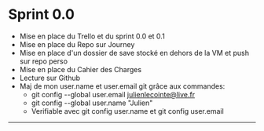 # Sprint 0.0

* Mise en place du Trello et du sprint 0.0 et 0.1 
* Mise en place du Repo sur Journey 
* Mise en place d'un dossier de save stocké en dehors de la VM et push sur repo perso 
* Mise en place du Cahier des Charges 
* Lecture sur Github 
* Maj de mon user.name et user.email git grâce aux commandes:
    * git config --global user.email julienlecointe@live.fr
    * git config --global user.name "Julien"
    * Verifiable avec git config user.name et git config user.email

----------------------